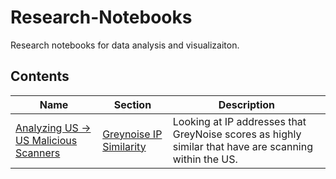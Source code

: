 # Research-Notebooks
Research notebooks for data analysis and visualizaiton.


## Contents

| Name | Section | Description |
| --- | --- | --- |
| [Analyzing US -> US Malicious Scanners](./Greynoise-IP-Similarity/Analyzing%20US-%3EUS%20Malicious%20Scanners.ipynb) | [Greynoise IP Similarity](./Greynoise-IP-Similarity/) | Looking at IP addresses that GreyNoise scores as highly similar that have are scanning within the US.
